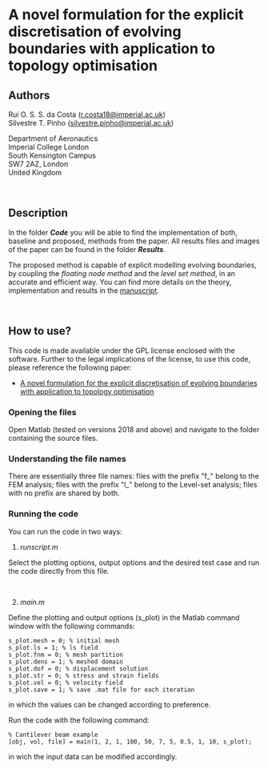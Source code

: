 # A novel formulation for the explicit discretisation of evolving boundaries with application to topology optimisation
## Authors  
Rui O. S. S. da Costa ([r.costa18@imperial.ac.uk](mailto:r.costa18@imperial.ac.uk))  
Silvestre T. Pinho ([silvestre.pinho@imperial.ac.uk](mailto:silvestre.pinho@imperial.ac.uk))

Department of Aeronautics  
Imperial College London  
South Kensington Campus  
SW7 2AZ, London  
United Kingdom

<br>

## Description
In the folder **_Code_** you will be able to find the implementation  of both, baseline and proposed, methods from the paper. All results files and images of the paper can be found in the folder **_Results_**.

The proposed method is capable of explicit modelling evolving boundaries, by coupling the _floating node method_ and the _level set method_, in an accurate and efficient way. You can find more details on the theory, implementation and results in the [manuscript](https://authors.elsevier.com/a/1b8WWAQEIt0mR).

<br>

## How to use?
This code is made available under the GPL license enclosed with the software. Further to the legal implications of the license, to use this code, please reference the following paper:  
* [A novel formulation for the explicit discretisation of evolving boundaries with application to topology optimisation](https://doi.org/10.1016/j.cma.2020.113077)


### Opening the files
Open Matlab (tested on versions 2018 and above) and navigate to the folder containing the source files.

### Understanding the file names
There are essentially three file names: files with the prefix "f_" belong to the FEM analysis; files with the prefix "l_" belong to the Level-set analysis; files with no prefix are shared by both. 

### Running the code
You can run the code in two ways:
1. _runscript.m_

Select the plotting options, output options and the desired test case and run the code directly from this file.

<br>

2. _main.m_

Define the plotting and output options (s_plot) in the Matlab command window with the following commands:
```
s_plot.mesh = 0; % initial mesh
s_plot.ls = 1; % ls field
s_plot.fnm = 0; % mesh partition
s_plot.dens = 1; % meshed domain
s_plot.dof = 0; % displacement solution
s_plot.str = 0; % stress and strain fields
s_plot.vel = 0; % velocity field
s_plot.save = 1; % save .mat file for each iteration
```
in which the values can be changed according to preference.

Run the code with the following command:
```
% Cantilever beam example
[obj, vol, file] = main(1, 2, 1, 100, 50, 7, 5, 0.5, 1, 10, s_plot);
```
in wich the input data can be modified accordingly.
